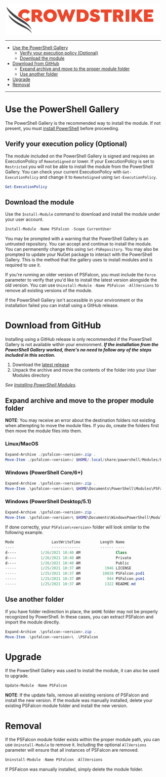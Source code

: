 ![CrowdStrike Falcon](https://raw.githubusercontent.com/CrowdStrike/falconpy/main/docs/asset/cs-logo.png)
***
- [Use the PowerShell Gallery](#use-the-powershell-gallery)
    - [Verify your execution policy (Optional)](#verify-your-execution-policy-optional)
    - [Download the module](#download-the-module)
- [Download from GitHub](#download-from-github)
    - [Expand archive and move to the proper module folder](#expand-archive-and-move-to-the-proper-module-folder)
    - [Use another folder](#use-another-folder)
- [Upgrade](#upgrade)
- [Removal](#removal)
***
# Use the PowerShell Gallery
The PowerShell Gallery is the recommended way to install the module. If not present, you must [install PowerShell](https://github.com/PowerShell/PowerShell#get-powershell)
before proceeding.
## Verify your execution policy (Optional)
The module included on the PowerShell Gallery is signed and requires an ExecutionPolicy of `RemoteSigned` or
lower. If your ExecutionPolicy is set to `Restricted` you will not be able to install the module from the
PowerShell Gallery. You can check your current ExecutionPolicy with `Get-ExecutionPolicy` and change it to
`RemoteSigned` using `Set-ExecutionPolicy`.
```powershell
Get-ExecutionPolicy
```
## Download the module
Use the `Install-Module` command to download and install the module under your user account.
```powershell
Install-Module -Name PSFalcon -Scope CurrentUser
```
You may be prompted with a warning that the PowerShell Gallery is an untrusted repository. You can accept and
continue to install the module. You can permanently change this using `Set-PSRepository`. You may also be
prompted to update your NuGet package to interact with the PowerShell Gallery. This is the method that the gallery
uses to install modules and is required to use it.

If you're running an older version of PSFalcon, you must include the `Force` parameter to verify that you'd like
to install the latest version alongside the old version. You can use `Uninstall-Module -Name PSFalcon -AllVersions`
to remove all existing versions of the module.

If the PowerShell Gallery isn't accessible in your environment or the installation failed you can install using a
GitHub release.
# Download from GitHub
Installing using a GitHub release is only recommended if the PowerShell Gallery is not available within your
environment. **_If the installation from the PowerShell Gallery worked, there's no need to follow any of the_**
**_steps included in this section._**

1. Download the [latest release](https://github.com/CrowdStrike/psfalcon/releases)
2. Unpack the archive and move the contents of the folder into your User Modules directory

_See [Installing PowerShell Modules](https://docs.microsoft.com/en-us/powershell/scripting/developer/module/installing-a-powershell-module)._

## Expand archive and move to the proper module folder
**NOTE**: You may receive an error about the destination folders not existing when attempting to move the module
files. If you do, create the folders first then move the module files into them.

### Linux/MacOS
```powershell
Expand-Archive ./psfalcon-<version>.zip .
Move-Item ./psfalcon-<version>/ $HOME/.local/share/powershell/Modules/PSFalcon/<version>/ -Force
```
### Windows \(PowerShell Core/6+\)
```powershell
Expand-Archive .\psfalcon-<version>.zip .
Move-Item .\psfalcon-<version>\ $HOME\Documents\PowerShell\Modules\PSFalcon\<version>\ -Force
```
### Windows \(PowerShell Desktop/5.1\)
```powershell
Expand-Archive .\psfalcon-<version>.zip .
Move-Item .\psfalcon-<version>\ $HOME\Documents\WindowsPowerShell\Modules\PSFalcon\<version>\ -Force
```
If done correctly, your `PSFalcon\<version>` folder will look similar to the following example.
```powershell
Mode                 LastWriteTime         Length Name
----                 -------------         ------ ----
d----           1/26/2021 10:40 AM                Class
d----           1/26/2021 10:40 AM                Private
d----           1/26/2021 10:40 AM                Public
-----           1/25/2021 10:37 AM           1946 LICENSE
-----           1/25/2021 10:37 AM          10838 PSFalcon.psd1
-----           1/25/2021 10:37 AM            944 PSFalcon.psm1
-----           1/25/2021 10:37 AM           1322 README.md
```
## Use another folder
If you have folder redirection in place, the `$HOME` folder may not be properly recognized by PowerShell. In these
cases, you can extract PSFalcon and import the module directly.
```powershell
Expand-Archive .\psfalcon-<version>.zip .
Move-Item .\psfalcon-<version>\ .\PSFalcon
```
# Upgrade
If the PowerShell Gallery was used to install the module, it can also be used to upgrade.
```powershell
Update-Module -Name PSFalcon
```
**NOTE**: If the update fails, remove all existing versions of PSFalcon and install the new version.
If the module was manually installed, delete your existing PSFalcon module folder and install the new version.
# Removal
If the PSFalcon module folder exists within the proper module path, you can use `Uninstall-Module` to remove it.
Including the optional `AllVersions` parameter will ensure that all instances of PSFalcon are removed.
```powershell
Uninstall-Module -Name PSFalcon -AllVersions
```
If PSFalcon was manually installed, simply delete the module folder.